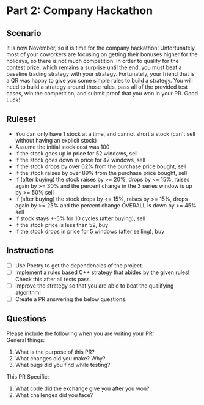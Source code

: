 # Part 2: Company Hackathon

## Scenario
It is now November, so it is time for the company hackathon! Unfortunately, most of your coworkers are focusing on getting their bonuses higher for the holidays, so there is not much competition. 
In order to qualify for the contest prize, which remains a surprise until the end, you must beat a baseline trading strategy with your strategy. 
Fortunately, your friend that is a QR was happy to give you some simple rules to build a strategy. You will need to build a strategy around those rules, pass all of the provided test cases, 
win the competition, and submit proof that you won in your PR. Good Luck!

## Ruleset
- You can only have 1 stock at a time, and cannot short a stock (can't sell without having an explicit stock)
- Assume the initial stock cost was 100
- If the stock goes up in price for 52 windows, sell
- If the stock goes down in price for 47 windows, sell
- If the stock drops by over 62% from the purchase price bought, sell
- If the stock raises by over 89% from the purchase price bought, sell
- If (after buying) the stock raises by >= 20%, drops by <= 15%, raises again by >= 30% and the percent change in the 3 series window is up by >= 50% sell
- If (after buying) the stock drops by <= 15%, raises by >= 15%, drops again by >= 25% and the percent change OVERALL is down by >= 45% sell
- If stock stays +-5% for 10 cycles (after buying), sell
- If the stock price is less than 52, buy
- If the stock drops in price for 5 windows (after selling), buy

## Instructions
- [ ] Use Poetry to get the dependencies of the project. 
- [ ] Implement a rules based C++ strategy that abides by the given rules! Check this after all tests pass.
- [ ] Improve the strategy so that you are able to beat the qualifying algorithm!
- [ ] Create a PR answering the below questions.

## Questions
Please include the following when you are writing your PR:   
General things:   
1. What is the purpose of this PR?
2. What changes did you make? Why?
3. What bugs did you find while testing?

This PR Specific:
1. What code did the exchange give you after you won?
2. What challenges did you face?
